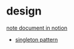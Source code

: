 # design
[note document in notion](https://stump-smartphone-024.notion.site/DesignPattern-1c8f398452c38025b46df511ccbfbdba?pvs=4)
- [singleton pattern](https://stump-smartphone-024.notion.site/Singleton-pattern-1c2f398452c3805a9396d934b435d540?pvs=4)